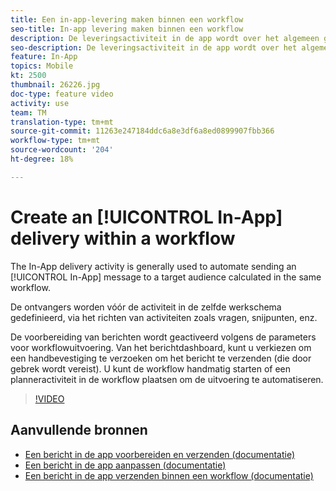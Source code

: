 ```yaml
---
title: Een in-app-levering maken binnen een workflow
seo-title: In-app levering maken binnen een workflow
description: De leveringsactiviteit in de app wordt over het algemeen gebruikt om het verzenden van een bericht in de app naar een doelpubliek te automatiseren dat in dezelfde workflow wordt berekend.
seo-description: De leveringsactiviteit in de app wordt over het algemeen gebruikt om het verzenden van een bericht in de app naar een doelpubliek te automatiseren dat in dezelfde workflow wordt berekend.
feature: In-App
topics: Mobile
kt: 2500
thumbnail: 26226.jpg
doc-type: feature video
activity: use
team: TM
translation-type: tm+mt
source-git-commit: 11263e247184ddc6a8e3df6a8ed0899907fbb366
workflow-type: tm+mt
source-wordcount: '204'
ht-degree: 18%

---
```



# Create an [!UICONTROL In-App] delivery within a workflow

The In-App delivery activity is generally used to automate sending an [!UICONTROL In-App] message to a target audience calculated in the same workflow.

De ontvangers worden vóór de activiteit in de zelfde werkschema gedefinieerd, via het richten van activiteiten zoals vragen, snijpunten, enz.

De voorbereiding van berichten wordt geactiveerd volgens de parameters voor workflowuitvoering. Van het berichtdashboard, kunt u verkiezen om een handbevestiging te verzoeken om het bericht te verzenden (die door gebrek wordt vereist). U kunt de workflow handmatig starten of een planneractiviteit in de workflow plaatsen om de uitvoering te automatiseren.

>[!VIDEO](https://video.tv.adobe.com/v/26226?quality=12)

## Aanvullende bronnen

* [Een bericht in de app voorbereiden en verzenden (documentatie)](https://docs.adobe.com/content/help/en/campaign-standard/using/communication-channels/in-app-messaging/preparing-and-sending-an-in-app-message.html)
* [Een bericht in de app aanpassen (documentatie)](https://docs.adobe.com/content/help/en/campaign-standard/using/communication-channels/in-app-messaging/customizing-an-in-app-message.html)
* [Een bericht in de app verzenden binnen een workflow (documentatie)](https://docs.adobe.com/content/help/en/campaign-standard/using/managing-processes-and-data/channel-activities/in-app-delivery.html)
